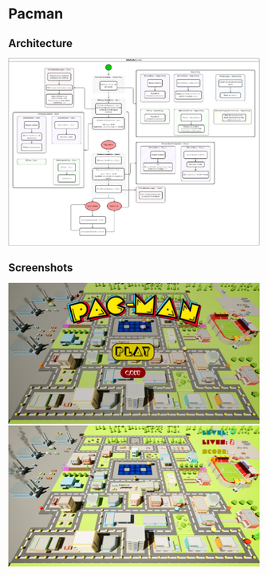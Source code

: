 # Pacman
## Architecture
![](Documentation/GameFlowDiagrams/InitPhase.png)

## Screenshots
![](Documentation/Screenshots/MainMenu.png)
![](Documentation/Screenshots/Gameplay.png)